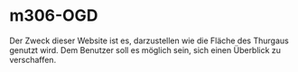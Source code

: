 # m306-OGD
Der Zweck dieser Website ist es, darzustellen wie die Fläche des 
Thurgaus genutzt wird. Dem Benutzer soll es möglich sein, sich 
einen Überblick zu verschaffen.
